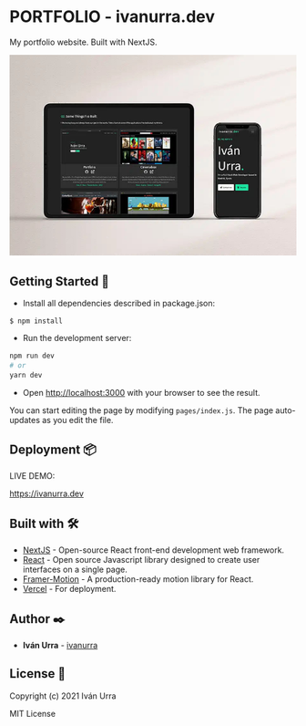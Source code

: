 # PORTFOLIO - ivanurra.dev

My portfolio website. Built with NextJS.

![Screenshot](public/mockup.jpg)

## Getting Started 🚀

* Install all dependencies described in package.json:

```
$ npm install
```

* Run the development server:

```bash
npm run dev
# or
yarn dev
```

* Open [http://localhost:3000](http://localhost:3000) with your browser to see the result.

You can start editing the page by modifying `pages/index.js`. The page auto-updates as you edit the file.

## Deployment 📦

LIVE DEMO:

https://ivanurra.dev

## Built with 🛠️

* [NextJS](https://nextjs.org/) - Open-source React front-end development web framework.
* [React](https://reactjs.org/) - Open source Javascript library designed to create user interfaces on a single page.
* [Framer-Motion](https://www.framer.com/motion/) - A production-ready motion library for React.
* [Vercel](https://vercel.com/) - For deployment.

## Author ✒️

* **Iván Urra** - [ivanurra](https://github.com/ivanurra)

## License 📄

Copyright (c) 2021 Iván Urra

MIT License